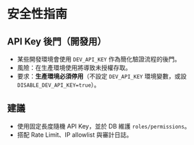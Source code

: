 
# 安全性指南

## API Key 後門（開發用）
- 某些開發環境會使用 `DEV_API_KEY` 作為簡化驗證流程的後門。
- 風險：在生產環境使用將導致未授權存取。
- 要求：**生產環境必須停用**（不設定 `DEV_API_KEY` 環境變數，或設 `DISABLE_DEV_API_KEY=true`）。

## 建議
- 使用固定長度隨機 API Key，並於 DB 維護 `roles/permissions`。
- 搭配 Rate Limit、IP allowlist 與審計日誌。
